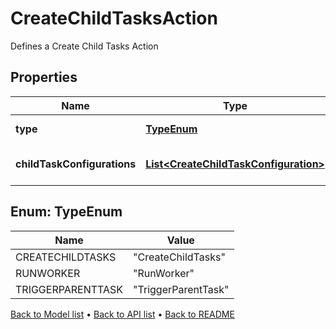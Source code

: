 

# CreateChildTasksAction

Defines a Create Child Tasks Action

## Properties

| Name | Type | Description | Notes |
|------------ | ------------- | ------------- | -------------|
|**type** | [**TypeEnum**](#TypeEnum) | Type name for this Action |  |
|**childTaskConfigurations** | [**List&lt;CreateChildTaskConfiguration&gt;**](CreateChildTaskConfiguration.md) | The Child Task Configurations |  |



## Enum: TypeEnum

| Name | Value |
|---- | -----|
| CREATECHILDTASKS | &quot;CreateChildTasks&quot; |
| RUNWORKER | &quot;RunWorker&quot; |
| TRIGGERPARENTTASK | &quot;TriggerParentTask&quot; |



[Back to Model list](../README.md#documentation-for-models) &#8226; [Back to API list](../README.md#documentation-for-api-endpoints) &#8226; [Back to README](../README.md)


